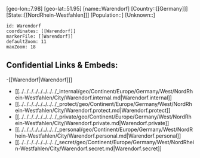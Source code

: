 ﻿---
location: [51.95,7.98]
mapzoom: [7,12] 
mapmarker: city 
type: City
tags:
- geo/City


SpocWebEntityId: 35451
isDeleted: false
confidential: public

---
[geo-lon::7.98]
[geo-lat::51.95]
[name::Warendorf]
[Country::[[Germany]]]
[State::[[NordRhein-Westfahlen]]]
[Population::]
[Unknown::]


```leaflet
id: Warendorf
coordinates: [[Warendorf]]
markerFile: [[Warendorf]]
defaultZoom: 11 
maxZoom: 18
```


## Confidential Links & Embeds: 
-[[Warendorf|Warendorf]]] 
- [[../../../../../../../../_internal/geo/Continent/Europe/Germany/West/NordRhein-Westfahlen/City/Warendorf.internal.md|Warendorf.internal]] 
- [[../../../../../../../../_protect/geo/Continent/Europe/Germany/West/NordRhein-Westfahlen/City/Warendorf.protect.md|Warendorf.protect]] 
- [[../../../../../../../../_private/geo/Continent/Europe/Germany/West/NordRhein-Westfahlen/City/Warendorf.private.md|Warendorf.private]] 
- [[../../../../../../../../_personal/geo/Continent/Europe/Germany/West/NordRhein-Westfahlen/City/Warendorf.personal.md|Warendorf.personal]] 
- [[../../../../../../../../_secret/geo/Continent/Europe/Germany/West/NordRhein-Westfahlen/City/Warendorf.secret.md|Warendorf.secret]] 
